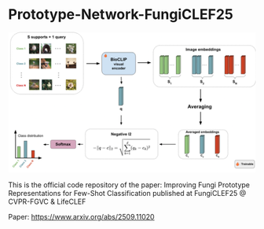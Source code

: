 # Prototype-Network-FungiCLEF25
<img src="assets/proto.png">

This is the official code repository of the paper: Improving Fungi Prototype Representations for Few-Shot
Classification published at FungiCLEF25 @ CVPR-FGVC & LifeCLEF

Paper: https://www.arxiv.org/abs/2509.11020